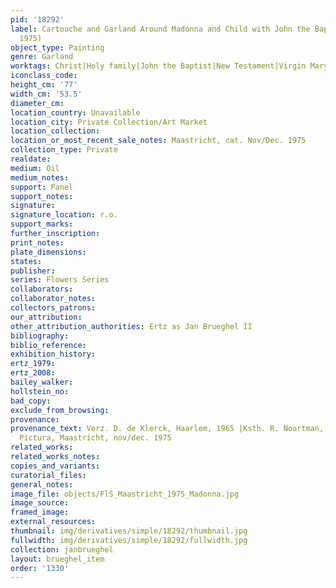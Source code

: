 ```yaml
---
pid: '18292'
label: Cartouche and Garland Around Madonna and Child with John the Baptist (Maastricht,
  1975)
object_type: Painting
genre: Garland
worktags: Christ|Holy family|John the Baptist|New Testament|Virgin Mary|Flowers|Garland
iconclass_code:
height_cm: '77'
width_cm: '53.5'
diameter_cm:
location_country: Unavailable
location_city: Private Collection/Art Market
location_collection:
location_or_most_recent_sale_notes: Maastricht, cat. Nov/Dec. 1975
collection_type: Private
realdate:
medium: Oil
medium_notes:
support: Panel
support_notes:
signature:
signature_location: r.o.
support_marks:
further_inscription:
print_notes:
plate_dimensions:
states:
publisher:
series: Flowers Series
collaborators:
collaborator_notes:
collectors_patrons:
our_attribution:
other_attribution_authorities: Ertz as Jan Brueghel II
bibliography:
biblio_reference:
exhibition_history:
ertz_1979:
ertz_2008:
bailey_walker:
hollstein_no:
bad_copy:
exclude_from_browsing:
provenance:
provenance_text: Verz. D. de Klerck, Haarlem, 1965 |Ksth. R. Noortman, Hulsberg, 1975;
  Pictura, Maastricht, nov/dec. 1975
related_works:
related_works_notes:
copies_and_variants:
curatorial_files:
general_notes:
image_file: objects/FlS_Maastricht_1975_Madonna.jpg
image_source:
framed_image:
external_resources:
thumbnail: img/derivatives/simple/18292/thumbnail.jpg
fullwidth: img/derivatives/simple/18292/fullwidth.jpg
collection: janbrueghel
layout: brueghel_item
order: '1330'
---
```

